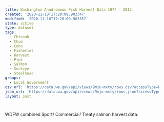 ```yaml
---
title: Washington Anadromous Fish Harvest Data 1974 - 2012
created: '2020-11-10T17:20:09.903347'
modified: '2020-11-10T17:20:09.903357'
state: active
type: dataset
tags:
  - Chinook
  - Chum
  - Coho
  - Fisheries
  - Harvest
  - Pink
  - Salmon
  - Sockeye
  - Steelhead
groups:
  - Local Government
csv_url: 'https://data.wa.gov/api/views/9mju-mxty/rows.csv?accessType=DOWNLOAD'
json_url: 'https://data.wa.gov/api/views/9mju-mxty/rows.json?accessType=DOWNLOAD'
layout: post

---
```

WDFW combined Sport/ Commercial/ Treaty salmon harvest data.
